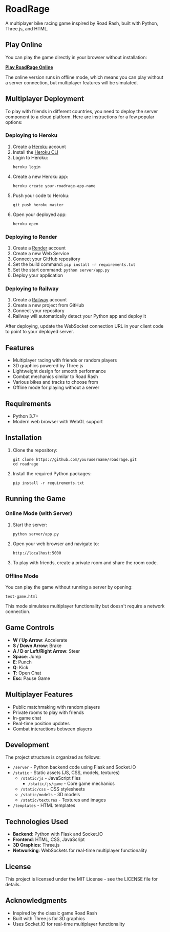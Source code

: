 # RoadRage

A multiplayer bike racing game inspired by Road Rash, built with Python, Three.js, and HTML.

## Play Online

You can play the game directly in your browser without installation:

**[Play RoadRage Online](https://roadrage.onrender.com/)**

The online version runs in offline mode, which means you can play without a server connection, but multiplayer features will be simulated.

## Multiplayer Deployment

To play with friends in different countries, you need to deploy the server component to a cloud platform. Here are instructions for a few popular options:

### Deploying to Heroku

1. Create a [Heroku](https://www.heroku.com/) account
2. Install the [Heroku CLI](https://devcenter.heroku.com/articles/heroku-cli)
3. Login to Heroku:
   ```
   heroku login
   ```
4. Create a new Heroku app:
   ```
   heroku create your-roadrage-app-name
   ```
5. Push your code to Heroku:
   ```
   git push heroku master
   ```
6. Open your deployed app:
   ```
   heroku open
   ```

### Deploying to Render

1. Create a [Render](https://render.com/) account
2. Create a new Web Service
3. Connect your GitHub repository
4. Set the build command: `pip install -r requirements.txt`
5. Set the start command: `python server/app.py`
6. Deploy your application

### Deploying to Railway

1. Create a [Railway](https://railway.app/) account
2. Create a new project from GitHub
3. Connect your repository
4. Railway will automatically detect your Python app and deploy it

After deploying, update the WebSocket connection URL in your client code to point to your deployed server.

## Features

- Multiplayer racing with friends or random players
- 3D graphics powered by Three.js
- Lightweight design for smooth performance
- Combat mechanics similar to Road Rash
- Various bikes and tracks to choose from
- Offline mode for playing without a server

## Requirements

- Python 3.7+
- Modern web browser with WebGL support

## Installation

1. Clone the repository:
   ```
   git clone https://github.com/yourusername/roadrage.git
   cd roadrage
   ```

2. Install the required Python packages:
   ```
   pip install -r requirements.txt
   ```

## Running the Game

### Online Mode (with Server)

1. Start the server:
   ```
   python server/app.py
   ```

2. Open your web browser and navigate to:
   ```
   http://localhost:5000
   ```

3. To play with friends, create a private room and share the room code.

### Offline Mode

You can play the game without running a server by opening:
```
test-game.html
```

This mode simulates multiplayer functionality but doesn't require a network connection.

## Game Controls

- **W / Up Arrow**: Accelerate
- **S / Down Arrow**: Brake
- **A / D or Left/Right Arrow**: Steer
- **Space**: Jump
- **E**: Punch
- **Q**: Kick
- **T**: Open Chat
- **Esc**: Pause Game

## Multiplayer Features

- Public matchmaking with random players
- Private rooms to play with friends
- In-game chat
- Real-time position updates
- Combat interactions between players

## Development

The project structure is organized as follows:

- `/server` - Python backend code using Flask and Socket.IO
- `/static` - Static assets (JS, CSS, models, textures)
  - `/static/js` - JavaScript files
    - `/static/js/game` - Core game mechanics
  - `/static/css` - CSS stylesheets
  - `/static/models` - 3D models
  - `/static/textures` - Textures and images
- `/templates` - HTML templates

## Technologies Used

- **Backend**: Python with Flask and Socket.IO
- **Frontend**: HTML, CSS, JavaScript
- **3D Graphics**: Three.js
- **Networking**: WebSockets for real-time multiplayer functionality

## License

This project is licensed under the MIT License - see the LICENSE file for details.

## Acknowledgments

- Inspired by the classic game Road Rash
- Built with Three.js for 3D graphics
- Uses Socket.IO for real-time multiplayer functionality